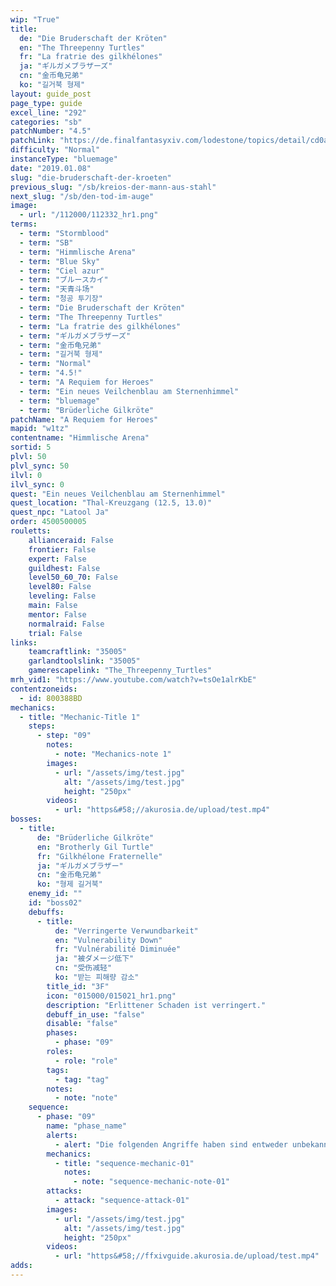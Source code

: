 ```yaml
---
wip: "True"
title:
  de: "Die Bruderschaft der Kröten"
  en: "The Threepenny Turtles"
  fr: "La fratrie des gilkhélones"
  ja: "ギルガメブラザーズ"
  cn: "金币龟兄弟"
  ko: "길거북 형제"
layout: guide_post
page_type: guide
excel_line: "292"
categories: "sb"
patchNumber: "4.5"
patchLink: "https://de.finalfantasyxiv.com/lodestone/topics/detail/cd0ae478a92f70d66b84cf28709b22a91ab401fc"
difficulty: "Normal"
instanceType: "bluemage"
date: "2019.01.08"
slug: "die-bruderschaft-der-kroeten"
previous_slug: "/sb/kreios-der-mann-aus-stahl"
next_slug: "/sb/den-tod-im-auge"
image:
  - url: "/112000/112332_hr1.png"
terms:
  - term: "Stormblood"
  - term: "SB"
  - term: "Himmlische Arena"
  - term: "Blue Sky"
  - term: "Ciel azur"
  - term: "ブルースカイ"
  - term: "天青斗场"
  - term: "청공 투기장"
  - term: "Die Bruderschaft der Kröten"
  - term: "The Threepenny Turtles"
  - term: "La fratrie des gilkhélones"
  - term: "ギルガメブラザーズ"
  - term: "金币龟兄弟"
  - term: "길거북 형제"
  - term: "Normal"
  - term: "4.5!"
  - term: "A Requiem for Heroes"
  - term: "Ein neues Veilchenblau am Sternenhimmel"
  - term: "bluemage"
  - term: "Brüderliche Gilkröte"
patchName: "A Requiem for Heroes"
mapid: "w1tz"
contentname: "Himmlische Arena"
sortid: 5
plvl: 50
plvl_sync: 50
ilvl: 0
ilvl_sync: 0
quest: "Ein neues Veilchenblau am Sternenhimmel"
quest_location: "Thal-Kreuzgang (12.5, 13.0)"
quest_npc: "Latool Ja"
order: 4500500005
rouletts:
    allianceraid: False
    frontier: False
    expert: False
    guildhest: False
    level50_60_70: False
    level80: False
    leveling: False
    main: False
    mentor: False
    normalraid: False
    trial: False
links:
    teamcraftlink: "35005"
    garlandtoolslink: "35005"
    gamerescapelink: "The_Threepenny_Turtles"
mrh_vid1: "https://www.youtube.com/watch?v=tsOe1alrKbE"
contentzoneids:
  - id: 800388BD
mechanics:
  - title: "Mechanic-Title 1"
    steps:
      - step: "09"
        notes:
          - note: "Mechanics-note 1"
        images:
          - url: "/assets/img/test.jpg"
            alt: "/assets/img/test.jpg"
            height: "250px"
        videos:
          - url: "https&#58;//akurosia.de/upload/test.mp4"
bosses:
  - title:
      de: "Brüderliche Gilkröte"
      en: "Brotherly Gil Turtle"
      fr: "Gilkhélone Fraternelle"
      ja: "ギルガメブラザー"
      cn: "金币龟兄弟"
      ko: "형제 길거북"
    enemy_id: ""
    id: "boss02"
    debuffs:
      - title:
          de: "Verringerte Verwundbarkeit"
          en: "Vulnerability Down"
          fr: "Vulnérabilité Diminuée"
          ja: "被ダメージ低下"
          cn: "受伤减轻"
          ko: "받는 피해량 감소"
        title_id: "3F"
        icon: "015000/015021_hr1.png"
        description: "Erlittener Schaden ist verringert."
        debuff_in_use: "false"
        disable: "false"
        phases:
          - phase: "09"
        roles:
          - role: "role"
        tags:
          - tag: "tag"
        notes:
          - note: "note"
    sequence:
      - phase: "09"
        name: "phase_name"
        alerts:
          - alert: "Die folgenden Angriffe haben sind entweder unbekannt oder haben keine klare Herkunft"
        mechanics:
          - title: "sequence-mechanic-01"
            notes:
              - note: "sequence-mechanic-note-01"
        attacks:
          - attack: "sequence-attack-01"
        images:
          - url: "/assets/img/test.jpg"
            alt: "/assets/img/test.jpg"
            height: "250px"
        videos:
          - url: "https&#58;//ffxivguide.akurosia.de/upload/test.mp4"
adds:
---
```

